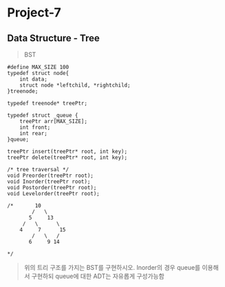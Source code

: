 # Project-7   #
## Data Structure - Tree ##

 >BST
 
    #define MAX_SIZE 100
	typedef struct node{
		int data;
		struct node *leftchild, *rightchild;
	}treenode;
	
	typedef treenode* treePtr;
	
	typedef struct _queue {
		treePtr arr[MAX_SIZE];
		int front;
		int rear;
	}queue;

	treePtr insert(treePtr* root, int key);
	treePtr delete(treePtr* root, int key);

	/* tree traversal */
	void Preorder(treePtr root);
	void Inorder(treePtr root);
	void Postorder(treePtr root);
	void Levelorder(treePtr root);

	/*       10
	        /   \
	       5     13
	     /   \      \
        4     7	     15
            /   \   /
           6     9 14

	*/




>위의 트리 구조를 가지는 BST를 구현하시오.
>Inorder의 경우 queue를 이용해서 구현하되 queue에 대한 ADT는 자유롭게 구성가능함